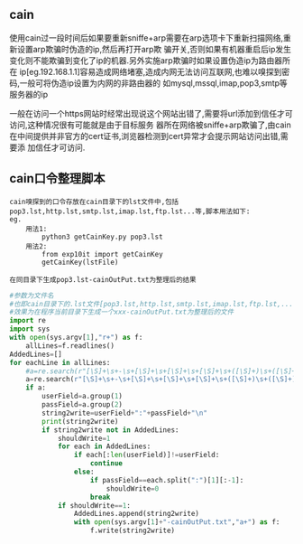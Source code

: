 

## cain


使用cain过一段时间后如果要重新sniffe+arp需要在arp选项卡下重新扫描网络,重新设置arp欺骗时伪造的ip,然后再打开arp欺
骗开关,否则如果有机器重启后ip发生变化则不能欺骗到变化了ip的机器.另外实施arp欺骗时如果设置伪造ip为路由器所在
ip[eg.192.168.1.1]容易造成网络堵塞,造成内网无法访问互联网,也难以嗅探到密码,一般可将伪造ip设置为内网的非路由器的
如mysql,mssql,imap,pop3,smtp等服务器的ip

一般在访问一个https网站时经常出现说这个网站出错了,需要将url添加到信任才可访问,这种情况很有可能就是由于目标服务
器所在网络被sniffe+arp欺骗了,由cain在中间提供并非官方的cert证书,浏览器检测到cert异常才会提示网站访问出错,需要添
加信任才可访问.



## cain口令整理脚本

```
cain嗅探到的口令存放在cain目录下的lst文件中,包括pop3.lst,http.lst,smtp.lst,imap.lst,ftp.lst...等,脚本用法如下:
eg.
    用法1:
        python3 getCainKey.py pop3.lst
    用法2:
        from exp10it import getCainKey
        getCainKey(lstFile)

在同目录下生成pop3.lst-cainOutPut.txt为整理后的结果
```


```python
#参数为文件名
#也即cain目录下的.lst文件[pop3.lst,http.lst,smtp.lst,imap.lst,ftp.lst,...等包含用户名口令的文件]
#效果为在程序当前目录下生成一个xxx-cainOutPut.txt为整理后的文件
import re
import sys
with open(sys.argv[1],"r+") as f:
    allLines=f.readlines()
AddedLines=[]
for eachLine in allLines:    
    #a=re.search(r"[\S]+\s+-\s+[\S]+\s+[\S]+\s+[\S]+\s+([\S]+)\s+([\S]+)\s+[\S]+\s",eachLine,re.I)
    a=re.search(r"[\S]+\s+-\s+[\S]+\s+[\S]+\s+[\S]+\s+([\S]+)\s+([\S]+).*\s",eachLine,re.I)
    if a:
        userField=a.group(1)
        passField=a.group(2)
        string2write=userField+":"+passField+"\n"
        print(string2write)
        if string2write not in AddedLines:
            shouldWrite=1
            for each in AddedLines:
                if each[:len(userField)]!=userField: 
                    continue
                else:
                    if passField==each.split(":")[1][:-1]:
                        shouldWrite=0
                    break
            if shouldWrite==1:
                AddedLines.append(string2write)
                with open(sys.argv[1]+"-cainOutPut.txt","a+") as f:
                    f.write(string2write)
```